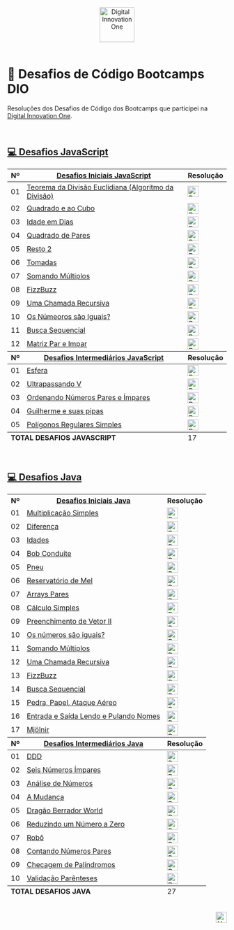 <div id="top" align="center">
  <a href="https://www.dio.me/">
    <img alt="Digital Innovation One" height="80" src="https://hermes.digitalinnovation.one/assets/diome/logo.svg">
  </a>
</div>
<br>

# 🚀 Desafios de Código Bootcamps DIO
Resoluções dos Desafios de Código dos Bootcamps que participei na [Digital Innovation One](https://www.dio.me/).

<br>

<h2>
  <a href="https://github.com/elidianaandrade/dio-desafios-bootcamps/tree/main/desafios-javascript">
   💻 Desafios JavaScript
  </a>
</h2>
<table>
    <!-- DESAFIOS INICIAIS JAVASCRIPT -->
    <thead>
      <tr>
        <th>Nº</th>
        <th>
           <a href="https://github.com/elidianaandrade/dio-desafios-bootcamps/tree/main/desafios-javascript/desafios-iniciais-javascript">
             Desafios Iniciais JavaScript
           </a>
        </th>
        <th>Resolução</th>
      </tr>
    <thead>
    <tbody>
      <tr>
          <td>01</td>
          <td>
            <a href="https://github.com/elidianaandrade/dio-desafios-bootcamps/tree/main/desafios-javascript/desafios-iniciais-javascript/desafio-01-teorema-da-divisao-euclidiana">
                <span>Teorema da Divisão Euclidiana (Algoritmo da Divisão)</span>
            </a>
          </td>
          <td>
            <a href="https://github.com/elidianaandrade/dio-desafios-bootcamps/blob/main/desafios-javascript/desafios-iniciais-javascript/desafio-01-teorema-da-divisao-euclidiana/resolucao-codigo.js">
              <img alt="Resolução Código" height="25" src="https://img.shields.io/badge/Ver%20Resolução-30A3DC?style=for-the-badge&logo=none">
            </a>
          </td>    
      </tr>
      <tr>
          <td>02</td>
          <td>
              <a href="https://github.com/elidianaandrade/dio-desafios-bootcamps/tree/main/desafios-javascript/desafios-iniciais-javascript/desafio-02-quadrado-e-ao-cubo">
                  <span>Quadrado e ao Cubo</span>
              </a>
          </td>
          <td>
            <a href="https://github.com/elidianaandrade/dio-desafios-bootcamps/blob/main/desafios-javascript/desafios-iniciais-javascript/desafio-02-quadrado-e-ao-cubo/resolucao-codigo.js">
              <img alt="Resolução Código" height="25" src="https://img.shields.io/badge/Ver%20Resolução-30A3DC?style=for-the-badge&logo=none">
            </a>
          </td>
      </tr>
      <tr>
          <td>03</td>
          <td>
            <a href="https://github.com/elidianaandrade/dio-desafios-bootcamps/tree/main/desafios-javascript/desafios-iniciais-javascript/desafio-03-idade-em-dias">
                <span>Idade em Dias</span>
            </a>
          </td>
          <td>
            <a href="https://github.com/elidianaandrade/dio-desafios-bootcamps/blob/main/desafios-javascript/desafios-iniciais-javascript/desafio-03-idade-em-dias/resolucao-codigo.js">
              <img alt="Resolução Código" height="25" src="https://img.shields.io/badge/Ver%20Resolução-30A3DC?style=for-the-badge&logo=none">
            </a>
          </td>
        <tr>
            <td>04</td>
            <td>
              <a href="https://github.com/elidianaandrade/dio-desafios-bootcamps/tree/main/desafios-javascript/desafios-iniciais-javascript/desafio-04-quadrado-de-pares">
                  <span>Quadrado de Pares</span>
              </a>
            </td>
            <td>
              <a href="https://github.com/elidianaandrade/dio-desafios-bootcamps/blob/main/desafios-javascript/desafios-iniciais-javascript/desafio-04-quadrado-de-pares/resolucao-codigo.js">
                <img alt="Resolução Código" height="25" src="https://img.shields.io/badge/Ver%20Resolução-30A3DC?style=for-the-badge&logo=none">
              </a>
          </td>
        <tr>
            <td>05</td>
            <td>
              <a href="https://github.com/elidianaandrade/dio-desafios-bootcamps/tree/main/desafios-javascript/desafios-iniciais-javascript/desafio-05-resto-2">
                  <span>Resto 2</span>
              </a>
            </td>
            <td>
              <a href="https://github.com/elidianaandrade/dio-desafios-bootcamps/blob/main/desafios-javascript/desafios-iniciais-javascript/desafio-05-resto-2/resolucao-codigo.js">
                <img alt="Resolução Código" height="25" src="https://img.shields.io/badge/Ver%20Resolução-30A3DC?style=for-the-badge&logo=none">
              </a>
          </td>
      <tr>
            <td>06</td>
            <td>
              <a href="https://github.com/elidianaandrade/dio-desafios-bootcamps/tree/main/desafios-javascript/desafios-iniciais-javascript/desafio-06-tomadas">
                  <span>Tomadas</span>
              </a>
            </td>
            <td>
              <a href="https://github.com/elidianaandrade/dio-desafios-bootcamps/blob/main/desafios-javascript/desafios-iniciais-javascript/desafio-06-tomadas/resolucao-codigo.js">
                <img alt="Resolução Código" height="25" src="https://img.shields.io/badge/Ver%20Resolução-30A3DC?style=for-the-badge&logo=none">
              </a>
          </td>      
      </tr>
          <tr>
            <td>07</td>
            <td>
              <a href="https://github.com/elidianaandrade/dio-desafios-de-codigo/tree/main/desafios-javascript/desafios-iniciais-javascript/desafio-07-somando-multiplos">
                  <span>Somando Múltiplos</span>
              </a>
            </td>
            <td>
              <a href="https://github.com/elidianaandrade/dio-desafios-de-codigo/blob/main/desafios-javascript/desafios-iniciais-javascript/desafio-07-somando-multiplos/somando-multiplos.js">
                <img alt="Resolução Código" height="25" src="https://img.shields.io/badge/Ver%20Resolução-30A3DC?style=for-the-badge&logo=none">
              </a>
          </td>      
      </tr>
            </tr>
          <tr>
            <td>08</td>
            <td>
              <a href="https://github.com/elidianaandrade/dio-desafios-de-codigo/tree/main/desafios-javascript/desafios-iniciais-javascript/desafio-08-fizzbuzz">
                  <span>FizzBuzz</span>
              </a>
            </td>
            <td>
              <a href="https://github.com/elidianaandrade/dio-desafios-de-codigo/blob/main/desafios-javascript/desafios-iniciais-javascript/desafio-08-fizzbuzz/fizzbuzz.js">
                <img alt="Resolução Código" height="25" src="https://img.shields.io/badge/Ver%20Resolução-30A3DC?style=for-the-badge&logo=none">
              </a>
          </td>      
      </tr>
            </tr>
          <tr>
            <td>09</td>
            <td>
              <a href="https://github.com/elidianaandrade/dio-desafios-de-codigo/tree/main/desafios-javascript/desafios-iniciais-javascript/desafio-09-uma-chamada-recursiva">
                  <span>Uma Chamada Recursiva</span>
              </a>
            </td>
            <td>
              <a href="https://github.com/elidianaandrade/dio-desafios-de-codigo/blob/main/desafios-javascript/desafios-iniciais-javascript/desafio-09-uma-chamada-recursiva/uma-chamada-recursiva.js">
                <img alt="Resolução Código" height="25" src="https://img.shields.io/badge/Ver%20Resolução-30A3DC?style=for-the-badge&logo=none">
              </a>
          </td>      
      </tr>
            </tr>
          <tr>
            <td>10</td>
            <td>
              <a href="https://github.com/elidianaandrade/dio-desafios-de-codigo/tree/main/desafios-javascript/desafios-iniciais-javascript/desafio-10-os-numeros-sao-iguais">
                  <span>Os Númeoros são Iguais?</span>
              </a>
            </td>
            <td>
              <a href="https://github.com/elidianaandrade/dio-desafios-de-codigo/blob/main/desafios-javascript/desafios-iniciais-javascript/desafio-10-os-numeros-sao-iguais/os-numeros-sao-iguais.js">
                <img alt="Resolução Código" height="25" src="https://img.shields.io/badge/Ver%20Resolução-30A3DC?style=for-the-badge&logo=none">
              </a>
          </td>      
      </tr>
            </tr>
          <tr>
            <td>11</td>
            <td>
              <a href="https://github.com/elidianaandrade/dio-desafios-de-codigo/tree/main/desafios-javascript/desafios-iniciais-javascript/desafio-11-busca-sequencial">
                  <span>Busca Sequencial</span>
              </a>
            </td>
            <td>
              <a href="https://github.com/elidianaandrade/dio-desafios-de-codigo/blob/main/desafios-javascript/desafios-iniciais-javascript/desafio-11-busca-sequencial/busca-sequencial.js">
                <img alt="Resolução Código" height="25" src="https://img.shields.io/badge/Ver%20Resolução-30A3DC?style=for-the-badge&logo=none">
              </a>
          </td>      
      </tr>
            </tr>
          <tr>
            <td>12</td>
            <td>
              <a href="https://github.com/elidianaandrade/dio-desafios-de-codigo/tree/main/desafios-javascript/desafios-iniciais-javascript/desafio-12-matriz-par-e-impar">
                  <span>Matriz Par e Impar</span>
              </a>
            </td>
            <td>
              <a href="https://github.com/elidianaandrade/dio-desafios-de-codigo/blob/main/desafios-javascript/desafios-iniciais-javascript/desafio-12-matriz-par-e-impar/matriz-par-e-impar.js">
                <img alt="Resolução Código" height="25" src="https://img.shields.io/badge/Ver%20Resolução-30A3DC?style=for-the-badge&logo=none">
              </a>
          </td>      
      </tr>
    </tbody>
     <!-- DESAFIOS INTERMEDIÁRIOS JAVASCRIPT -->
    <thead>
     <tr>
        <th>Nº</th>
        <th>
           <a href="https://github.com/elidianaandrade/dio-desafios-bootcamps/tree/main/desafios-javascript/desafios-intermediarios-javascript">
              <span>Desafios Intermediários JavaScript</span> 
           </a>
        </th>
        <th>Resolução</th>
    </tr>
    </thead>
    <tbody>
      <tr>
        <td>01</td>
        <td>
           <a href="https://github.com/elidianaandrade/dio-desafios-bootcamps/tree/main/desafios-javascript/desafios-intermediarios-javascript/desafio-01-esfera">
              <span>Esfera</span>
           </a>
        </td>
        <td>
          <a href="https://github.com/elidianaandrade/dio-desafios-bootcamps/blob/main/desafios-javascript/desafios-intermediarios-javascript/desafio-01-esfera/resolucao-codigo.js">
            <img alt="Resolução Código" height="25" src="https://img.shields.io/badge/Ver%20Resolução-E94D5F?style=for-the-badge&logo=none">
          </a>
        </td>    
      </tr>
      <tr>
        <td>02</td>
        <td>
           <a href="https://github.com/elidianaandrade/dio-desafios-bootcamps/tree/main/desafios-javascript/desafios-intermediarios-javascript/desafio-02-ultrapassando-v">
              <span>Ultrapassando V</span>
           </a>
        </td>
        <td>
          <a href="https://github.com/elidianaandrade/dio-desafios-bootcamps/blob/main/desafios-javascript/desafios-intermediarios-javascript/desafio-02-ultrapassando-v/resolucao-codigo.js">
            <img alt="Resolução Código" height="25" src="https://img.shields.io/badge/Ver%20Resolução-E94D5F?style=for-the-badge&logo=none">
          </a>
        </td>    
      </tr>
      <tr>
        <td>03</td>
        <td>
           <a href="https://github.com/elidianaandrade/dio-desafios-bootcamps/tree/main/desafios-javascript/desafios-intermediarios-javascript/desafio-03-ordenando-numeros-pares-e-impares">
            <span>Ordenando Números Pares e Ímpares</span>  
           </a>
        </td>
        <td>
          <a href="https://github.com/elidianaandrade/dio-desafios-bootcamps/blob/main/desafios-javascript/desafios-intermediarios-javascript/desafio-03-ordenando-numeros-pares-e-impares/resolucao-codigo.js">
            <img alt="Resolução Código" height="25" src="https://img.shields.io/badge/Ver%20Resolução-E94D5F?style=for-the-badge&logo=none">
          </a>
        </td>    
     </tr>
     <tr>
        <td>04</td>
        <td>
           <a href="https://github.com/elidianaandrade/dio-desafios-bootcamps/tree/main/desafios-javascript/desafios-intermediarios-javascript/desafio-04-guilherme-e-suas-pipas">
            <span>Guilherme e suas pipas</span>
           </a>
        </td>
        <td>
          <a href="https://github.com/elidianaandrade/dio-desafios-bootcamps/blob/main/desafios-javascript/desafios-intermediarios-javascript/desafio-04-guilherme-e-suas-pipas/resolucao-codigo.js">
            <img alt="Resolução Código" height="25" src="https://img.shields.io/badge/Ver%20Resolução-E94D5F?style=for-the-badge&logo=none">
          </a>
        </td>    
     </tr>
     <tr>
        <td>05</td>
        <td>
           <a href="https://github.com/elidianaandrade/dio-desafios-bootcamps/tree/main/desafios-javascript/desafios-intermediarios-javascript/desafio-05-poligonos-regulares-simples">
            <span>Polígonos Regulares Simples</span>
           </a>
        </td>
        <td>
          <a href="https://github.com/elidianaandrade/dio-desafios-bootcamps/blob/main/desafios-javascript/desafios-intermediarios-javascript/desafio-05-poligonos-regulares-simples/resolucao-codigo.js">
            <img alt="Resolução Código" height="25" src="https://img.shields.io/badge/Ver%20Resolução-E94D5F?style=for-the-badge&logo=none">
          </a>
        </td>    
     </tr>
    </tbody>
    <tfoot>
      <tr>
          <td colspan="2"><b>TOTAL DESAFIOS JAVASCRIPT</b></td>
          <td>17</td>    
      </tr>
    </tfoot>

</table>

<br>

<h2>
  <a href="https://github.com/elidianaandrade/dio-desafios-bootcamps/tree/main/desafios-java">
   💻 Desafios Java
  </a>
</h2>
<table>
    <!-- DESAFIOS INICIAIS JAVA -->
    <tr>
        <th>Nº</th>
        <th>
           <a href="https://github.com/elidianaandrade/dio-desafios-bootcamps/tree/main/desafios-java/desafios-iniciais-java">
             Desafios Iniciais Java
           </a>
        </th>
        <th>Resolução</th>
    </tr>
    <tr>
        <td>01</td>
        <td>
           <a href="https://github.com/elidianaandrade/dio-desafios-bootcamps/tree/main/desafios-java/desafios-iniciais-java/desafio-01-multiplicacao-simples">
            Multiplicação Simples
           </a>
        </td>
        <td>
          <a href="https://github.com/elidianaandrade/dio-desafios-bootcamps/blob/main/desafios-java/desafios-iniciais-java/desafio-01-multiplicacao-simples/MultiplicacaoSimples.java">
            <img alt="Resolução Código" height="25" src="https://img.shields.io/badge/Ver%20Resolução-30A3DC?style=for-the-badge&logo=none">
          </a>
        </td>    
     </tr>
     <tr>
       <td>02</td>
       <td>
           <a href="https://github.com/elidianaandrade/dio-desafios-bootcamps/tree/main/desafios-java/desafios-iniciais-java/desafio-02-diferenca">
            Diferença
           </a>
        <td>
          <a href="https://github.com/elidianaandrade/dio-desafios-bootcamps/blob/main/desafios-java/desafios-iniciais-java/desafio-02-diferenca/Diferenca.java">
            <img alt="Resolução Código" height="25" src="https://img.shields.io/badge/Ver%20Resolução-30A3DC?style=for-the-badge&logo=none">
          </a>
        </td>
     </tr>
     <tr>
        <td>03</td>
        <td>
           <a href="https://github.com/elidianaandrade/dio-desafios-bootcamps/tree/main/desafios-java/desafios-iniciais-java/desafio-03-idades">
            Idades
           </a>
        </td>
        <td>
          <a href="https://github.com/elidianaandrade/dio-desafios-bootcamps/blob/main/desafios-java/desafios-iniciais-java/desafio-03-idades/Idades.java">
            <img alt="Resolução Código" height="25" src="https://img.shields.io/badge/Ver%20Resolução-30A3DC?style=for-the-badge&logo=none">
          </a>
        </td>
     </tr>
     <tr>
        <td>04</td>
        <td>
           <a href="https://github.com/elidianaandrade/dio-desafios-bootcamps/tree/main/desafios-java/desafios-iniciais-java/desafio-04-bob-conduite">
            Bob Conduite
           </a>
        </td>
        <td>
          <a href="https://github.com/elidianaandrade/dio-desafios-bootcamps/blob/main/desafios-java/desafios-iniciais-java/desafio-04-bob-conduite/BobConduite.java">
            <img alt="Resolução Código" height="25" src="https://img.shields.io/badge/Ver%20Resolução-30A3DC?style=for-the-badge&logo=none">
          </a>
        </td>
     </tr>
     <tr>
        <td>05</td>
        <td>
           <a href="https://github.com/elidianaandrade/dio-desafios-bootcamps/tree/main/desafios-java/desafios-iniciais-java/desafio-05-pneu">
            Pneu
           </a>
        </td>
        <td>
          <a href="https://github.com/elidianaandrade/dio-desafios-bootcamps/blob/main/desafios-java/desafios-iniciais-java/desafio-05-pneu/Pneu.java">
            <img alt="Resolução Código" height="25" src="https://img.shields.io/badge/Ver%20Resolução-30A3DC?style=for-the-badge&logo=none">
          </a>
        </td>
     </tr>
     <tr>
        <td>06</td>
        <td>
           <a href="https://github.com/elidianaandrade/dio-desafios-bootcamps/tree/main/desafios-java/desafios-iniciais-java/desafio-06-reservatorio-de-mel">
            Reservatório de Mel
           </a>
        </td>
        <td>
          <a href="https://github.com/elidianaandrade/dio-desafios-bootcamps/blob/main/desafios-java/desafios-iniciais-java/desafio-06-reservatorio-de-mel/ReservatorioMel.java">
            <img alt="Resolução Código" height="25" src="https://img.shields.io/badge/Ver%20Resolução-30A3DC?style=for-the-badge&logo=none">
          </a>
        </td>
    </tr>
    <tr>
        <td>07</td>
        <td>
          <a href="https://github.com/elidianaandrade/dio-desafios-de-codigo/tree/main/desafios-java/desafios-iniciais-java/desafio-07-arrays-pares">
            Arrays Pares
          </a>
        </td>
        <td>
          <a href="https://github.com/elidianaandrade/dio-desafios-de-codigo/blob/main/desafios-java/desafios-iniciais-java/desafio-07-arrays-pares/ArraysPares.java">
            <img alt="Resolução Código" height="25" src="https://img.shields.io/badge/Ver%20Resolução-30A3DC?style=for-the-badge&logo=none">
          </a>
        </td>
    </tr>
    <tr>
        <td>08</td>
        <td>
          <a href="https://github.com/elidianaandrade/dio-desafios-de-codigo/tree/main/desafios-java/desafios-iniciais-java/desafio-08-calculo-simples">
            Cálculo Simples
          </a>
        </td>
        <td>
          <a href="https://github.com/elidianaandrade/dio-desafios-de-codigo/blob/main/desafios-java/desafios-iniciais-java/desafio-08-calculo-simples/CalculoSimples.java">
            <img alt="Resolução Código" height="25" src="https://img.shields.io/badge/Ver%20Resolução-30A3DC?style=for-the-badge&logo=none">
          </a>
        </td>
    </tr>
    <tr>
        <td>09</td>
        <td>
          <a href="https://github.com/elidianaandrade/dio-desafios-de-codigo/tree/main/desafios-java/desafios-iniciais-java/desafio-09-preenchimento-de-vetor-ii">
            Preenchimento de Vetor II
          </a>
        </td>
        <td>
          <a href="https://github.com/elidianaandrade/dio-desafios-de-codigo/blob/main/desafios-java/desafios-iniciais-java/desafio-09-preenchimento-de-vetor-ii/PreenchimentoVetor.java">
            <img alt="Resolução Código" height="25" src="https://img.shields.io/badge/Ver%20Resolução-30A3DC?style=for-the-badge&logo=none">
          </a>
        </td>
    </tr>
    <tr>
        <td>10</td>
        <td>
          <a href="https://github.com/elidianaandrade/dio-desafios-de-codigo/tree/main/desafios-java/desafios-iniciais-java/desafio-10-os-numeros-sao-iguais">
            Os números são iguais?
          </a>
        </td>
        <td>
          <a href="https://github.com/elidianaandrade/dio-desafios-de-codigo/blob/main/desafios-java/desafios-iniciais-java/desafio-10-os-numeros-sao-iguais/NumerosIguais.java">
            <img alt="Resolução Código" height="25" src="https://img.shields.io/badge/Ver%20Resolução-30A3DC?style=for-the-badge&logo=none">
          </a>
        </td>
    </tr>
    <tr>
        <td>11</td>
        <td>
          <a href="https://github.com/elidianaandrade/dio-desafios-de-codigo/tree/main/desafios-java/desafios-iniciais-java/desafio-11-somando-multiplos">
            Somando Múltiplos
          </a>
        </td>
        <td>
          <a href="https://github.com/elidianaandrade/dio-desafios-de-codigo/blob/main/desafios-java/desafios-iniciais-java/desafio-11-somando-multiplos/SomandoMultiplos.java">
            <img alt="Resolução Código" height="25" src="https://img.shields.io/badge/Ver%20Resolução-30A3DC?style=for-the-badge&logo=none">
          </a>
        </td>
    </tr>
    <tr>
        <td>12</td>
        <td>
          <a href="https://github.com/elidianaandrade/dio-desafios-de-codigo/tree/main/desafios-java/desafios-iniciais-java/desafio-12-uma-chamada-recursiva">
            Uma Chamada Recursiva
          </a>
        </td>
        <td>
          <a href="https://github.com/elidianaandrade/dio-desafios-de-codigo/blob/main/desafios-java/desafios-iniciais-java/desafio-12-uma-chamada-recursiva/ChamadaRecursiva.java">
            <img alt="Resolução Código" height="25" src="https://img.shields.io/badge/Ver%20Resolução-30A3DC?style=for-the-badge&logo=none">
          </a>
        </td>
    </tr>
    <tr>
        <td>13</td>
        <td>
          <a href="https://github.com/elidianaandrade/dio-desafios-de-codigo/tree/main/desafios-java/desafios-iniciais-java/desafio-13-fizzbuzz">
            FizzBuzz
          </a>
        </td>
        <td>
          <a href="https://github.com/elidianaandrade/dio-desafios-de-codigo/blob/main/desafios-java/desafios-iniciais-java/desafio-13-fizzbuzz/FizzBuzz.java">
            <img alt="Resolução Código" height="25" src="https://img.shields.io/badge/Ver%20Resolução-30A3DC?style=for-the-badge&logo=none">
          </a>
        </td>
    </tr>
    <tr>
        <td>14</td>
        <td>
          <a href="https://github.com/elidianaandrade/dio-desafios-de-codigo/tree/main/desafios-java/desafios-iniciais-java/desafio-14-busca-sequencial">
            Busca Sequencial
          </a>
        </td>
        <td>
          <a href="https://github.com/elidianaandrade/dio-desafios-de-codigo/blob/main/desafios-java/desafios-iniciais-java/desafio-14-busca-sequencial/BuscaSequencial.java">
            <img alt="Resolução Código" height="25" src="https://img.shields.io/badge/Ver%20Resolução-30A3DC?style=for-the-badge&logo=none">
          </a>
        </td>
    </tr>
    <tr>
        <td>15</td>
        <td>
          <a href="https://github.com/elidianaandrade/dio-desafios-de-codigo/tree/main/desafios-java/desafios-iniciais-java/desafio-15-pedra-papel-ataque-aereo">
            Pedra, Papel, Ataque Aéreo
          </a>
        </td>
        <td>
          <a href="https://github.com/elidianaandrade/dio-desafios-de-codigo/blob/main/desafios-java/desafios-iniciais-java/desafio-15-pedra-papel-ataque-aereo/PedraPapelAtaque.java">
            <img alt="Resolução Código" height="25" src="https://img.shields.io/badge/Ver%20Resolução-30A3DC?style=for-the-badge&logo=none">
          </a>
        </td>
    </tr>
    <tr>
        <td>16</td>
        <td>
          <a href="https://github.com/elidianaandrade/dio-desafios-de-codigo/tree/main/desafios-java/desafios-iniciais-java/desafio-16-entrada-e-saida-lendo-e-pulando-nomes">
            Entrada e Saída Lendo e Pulando Nomes
          </a>
        </td>
        <td>
          <a href="https://github.com/elidianaandrade/dio-desafios-de-codigo/blob/main/desafios-java/desafios-iniciais-java/desafio-16-entrada-e-saida-lendo-e-pulando-nomes/EntradaSaidaNomes.java">
            <img alt="Resolução Código" height="25" src="https://img.shields.io/badge/Ver%20Resolução-30A3DC?style=for-the-badge&logo=none">
          </a>
        </td>
    </tr>
    <tr>
        <td>17</td>
        <td>
          <a href="https://github.com/elidianaandrade/dio-desafios-de-codigo/tree/main/desafios-java/desafios-iniciais-java/desafio-17-mjolnir">
            Mjölnir
          </a>
        </td>
        <td>
          <a href="https://github.com/elidianaandrade/dio-desafios-de-codigo/blob/main/desafios-java/desafios-iniciais-java/desafio-17-mjolnir/Mjolnir.java">
            <img alt="Resolução Código" height="25" src="https://img.shields.io/badge/Ver%20Resolução-30A3DC?style=for-the-badge&logo=none">
          </a>
        </td>
    </tr>
     <!-- DESAFIOS INTERMEDIÁRIOS JAVA -->
    <tr>
        <th>Nº</th>
        <th>
           <a href="https://github.com/elidianaandrade/dio-desafios-bootcamps/tree/main/desafios-javascript/desafios-intermediarios-javascript">
             Desafios Intermediários Java
           </a>
        </th>
        <th>Resolução</th>
    </tr>
    <tbody>
      <tr>
        <td>01</td>
          <td>
            <a href="https://github.com/elidianaandrade/dio-desafios-bootcamps/tree/main/desafios-java/desafios-intermediarios-java/desafio-01-ddd">
              DDD
            </a>
          </td>
          <td>
            <a href="https://github.com/elidianaandrade/dio-desafios-bootcamps/blob/main/desafios-java/desafios-intermediarios-java/desafio-01-ddd/Ddd.java">
              <img alt="Resolução Código" height="25" src="https://img.shields.io/badge/Ver%20Resolução-E94D5F?style=for-the-badge&logo=none">
            </a>
          </td>    
      </tr>
      <tr>
          <td>02</td>
          <td>
            <a href="https://github.com/elidianaandrade/dio-desafios-bootcamps/tree/main/desafios-java/desafios-intermediarios-java/desafio-02-seis-numeros-impares">
              Seis Números Ímpares
            </a>
          </td>
          <td>
            <a href="https://github.com/elidianaandrade/dio-desafios-bootcamps/blob/main/desafios-java/desafios-intermediarios-java/desafio-02-seis-numeros-impares/SeisNumerosImpares.java">
              <img alt="Resolução Código" height="25" src="https://img.shields.io/badge/Ver%20Resolução-E94D5F?style=for-the-badge&logo=none">
            </a>
          </td>    
      </tr>
      <tr>
          <td>03</td>
          <td>
            <a href="https://github.com/elidianaandrade/dio-desafios-bootcamps/tree/main/desafios-java/desafios-intermediarios-java/desafio-03-analise-de-numeros">
              Análise de Números
            </a>
          </td>
          <td>
            <a href="https://github.com/elidianaandrade/dio-desafios-bootcamps/blob/main/desafios-java/desafios-intermediarios-java/desafio-03-analise-de-numeros/AnaliseNumeros.java">
              <img alt="Resolução Código" height="25" src="https://img.shields.io/badge/Ver%20Resolução-E94D5F?style=for-the-badge&logo=none">
            </a>
          </td>    
        </tr>
        <tr>
          <td>04</td>
          <td>
            <a href="https://github.com/elidianaandrade/dio-desafios-de-codigo/tree/main/desafios-java/desafios-intermediarios-java/desafio-04-a-mudanca">
              A Mudança
            </a>
          </td>
          <td>
            <a href="https://github.com/elidianaandrade/dio-desafios-de-codigo/blob/main/desafios-java/desafios-intermediarios-java/desafio-04-a-mudanca/AMudanca.java">
              <img alt="Resolução Código" height="25" src="https://img.shields.io/badge/Ver%20Resolução-E94D5F?style=for-the-badge&logo=none">
            </a>
          </td>    
        </tr>
        <tr>
          <td>05</td>
          <td>
            <a href="https://github.com/elidianaandrade/dio-desafios-de-codigo/tree/main/desafios-java/desafios-intermediarios-java/desafio-05-dragao-berrador-world">
              Dragão Berrador World
            </a>
          </td>
          <td>
            <a href="https://github.com/elidianaandrade/dio-desafios-de-codigo/blob/main/desafios-java/desafios-intermediarios-java/desafio-05-dragao-berrador-world/DragaoBerradorWorld.java">
              <img alt="Resolução Código" height="25" src="https://img.shields.io/badge/Ver%20Resolução-E94D5F?style=for-the-badge&logo=none">
            </a>
          </td>    
        </tr>
        <tr>
          <td>06</td>
          <td>
            <a href="https://github.com/elidianaandrade/dio-desafios-de-codigo/tree/main/desafios-java/desafios-intermediarios-java/desafio-06-reduzindo-um-numero-a-zero">
              Reduzindo um Número a Zero
            </a>
          </td>
          <td>
            <a href="https://github.com/elidianaandrade/dio-desafios-de-codigo/blob/main/desafios-java/desafios-intermediarios-java/desafio-06-reduzindo-um-numero-a-zero/ReduzindoNumeroAZero.java">
              <img alt="Resolução Código" height="25" src="https://img.shields.io/badge/Ver%20Resolução-E94D5F?style=for-the-badge&logo=none">
            </a>
          </td>    
        </tr>
        <tr>
          <td>07</td>
          <td>
            <a href="https://github.com/elidianaandrade/dio-desafios-de-codigo/tree/main/desafios-java/desafios-intermediarios-java/desafio-07-robo">
              Robô
            </a>
          </td>
          <td>
            <a href="https://github.com/elidianaandrade/dio-desafios-de-codigo/blob/main/desafios-java/desafios-intermediarios-java/desafio-07-robo/Robo.java">
              <img alt="Resolução Código" height="25" src="https://img.shields.io/badge/Ver%20Resolução-E94D5F?style=for-the-badge&logo=none">
            </a>
          </td>    
      </tr>
        <tr>
          <td>08</td>
          <td>
            <a href="https://github.com/elidianaandrade/dio-desafios-de-codigo/tree/main/desafios-java/desafios-intermediarios-java/desafio-08-contando-numeros-pares">
              Contando Números Pares
            </a>
          </td>
          <td>
            <a href="https://github.com/elidianaandrade/dio-desafios-de-codigo/blob/main/desafios-java/desafios-intermediarios-java/desafio-08-contando-numeros-pares/ContandoNumerosPares.java">
              <img alt="Resolução Código" height="25" src="https://img.shields.io/badge/Ver%20Resolução-E94D5F?style=for-the-badge&logo=none">
            </a>
          </td>    
      </tr>
            <tr>
          <td>09</td>
          <td>
            <a href="https://github.com/elidianaandrade/dio-desafios-de-codigo/tree/main/desafios-java/desafios-intermediarios-java/desafio-09-checagem-de-palindromos">
              Checagem de Palíndromos
            </a>
          </td>
          <td>
            <a href="https://github.com/elidianaandrade/dio-desafios-de-codigo/blob/main/desafios-java/desafios-intermediarios-java/desafio-09-checagem-de-palindromos/ChecagemPalindromos.java">
              <img alt="Resolução Código" height="25" src="https://img.shields.io/badge/Ver%20Resolução-E94D5F?style=for-the-badge&logo=none">
            </a>
          </td>    
      </tr>
      <tr>
          <td>10</td>
          <td>
            <a href="https://github.com/elidianaandrade/dio-desafios-de-codigo/tree/main/desafios-java/desafios-intermediarios-java/desafio-10-validacao-de-parenteses">
              Validação Parênteses
            </a>
          </td>
          <td>
            <a href="https://github.com/elidianaandrade/dio-desafios-de-codigo/blob/main/desafios-java/desafios-intermediarios-java/desafio-10-validacao-de-parenteses/ValidacaoParenteses.java">
              <img alt="Resolução Código" height="25" src="https://img.shields.io/badge/Ver%20Resolução-E94D5F?style=for-the-badge&logo=none">
            </a>
          </td>    
      </tr>
    </tbody>
    <tfoot>
      <tr>
          <td colspan="2"><b>TOTAL DESAFIOS JAVA</b></td>
          <td>27</td>    
      </tr>
    </tfoot>
</table>

<br>

<div align="right">
  <a href="#top">
    <img alt="Up" height="25" src="https://raw.githubusercontent.com/FortAwesome/Font-Awesome/6.x/svgs/solid/angle-up.svg">
  </a>
</div>
